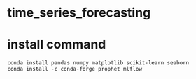 # time_series_forecasting

# install command
```
conda install pandas numpy matplotlib scikit-learn seaborn
conda install -c conda-forge prophet mlflow
```
